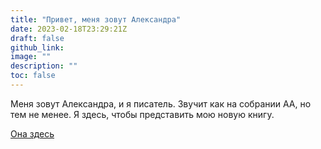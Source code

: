 ```yaml
---
title: "Привет, меня зовут Александра"
date: 2023-02-18T23:29:21Z
draft: false
github_link:
image: ""
description: ""
toc: false
---
```


Меня зовут Александра, и я писатель. Звучит как на собрании АА, но тем не менее. Я здесь, чтобы представить мою новую книгу.

[Она здесь](https://bipoliarnayazvezda.github.io/insomnia/)